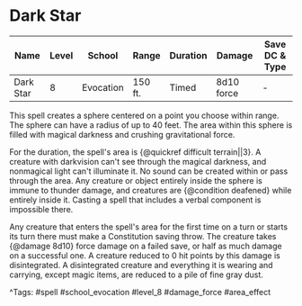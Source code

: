 # Dark Star

| Name | Level | School | Range | Duration | Damage | Save DC & Type |
|------|-------|--------|-------|----------|--------|----------------|
| Dark Star | 8 | Evocation | 150 ft. | Timed | 8d10 force | - |

This spell creates a sphere centered on a point you choose within range. The sphere can have a radius of up to 40 feet. The area within this sphere is filled with magical darkness and crushing gravitational force.

For the duration, the spell's area is {@quickref difficult terrain||3}. A creature with darkvision can't see through the magical darkness, and nonmagical light can't illuminate it. No sound can be created within or pass through the area. Any creature or object entirely inside the sphere is immune to thunder damage, and creatures are {@condition deafened} while entirely inside it. Casting a spell that includes a verbal component is impossible there.

Any creature that enters the spell's area for the first time on a turn or starts its turn there must make a Constitution saving throw. The creature takes {@damage 8d10} force damage on a failed save, or half as much damage on a successful one. A creature reduced to 0 hit points by this damage is disintegrated. A disintegrated creature and everything it is wearing and carrying, except magic items, are reduced to a pile of fine gray dust.

^Tags: #spell #school_evocation #level_8 #damage_force #area_effect